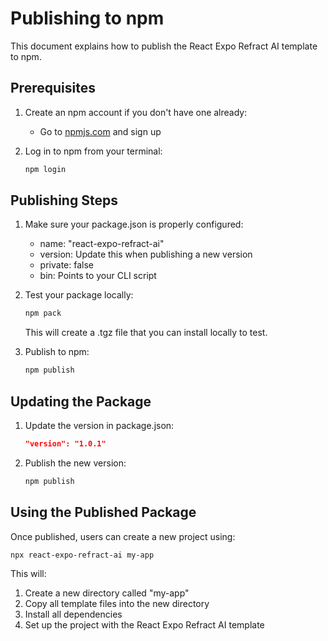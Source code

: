 # Publishing to npm

This document explains how to publish the React Expo Refract AI template to npm.

## Prerequisites

1. Create an npm account if you don't have one already:
   - Go to [npmjs.com](https://www.npmjs.com/) and sign up

2. Log in to npm from your terminal:
   ```bash
   npm login
   ```

## Publishing Steps

1. Make sure your package.json is properly configured:
   - name: "react-expo-refract-ai"
   - version: Update this when publishing a new version
   - private: false
   - bin: Points to your CLI script

2. Test your package locally:
   ```bash
   npm pack
   ```
   This will create a .tgz file that you can install locally to test.

3. Publish to npm:
   ```bash
   npm publish
   ```

## Updating the Package

1. Update the version in package.json:
   ```json
   "version": "1.0.1"
   ```

2. Publish the new version:
   ```bash
   npm publish
   ```

## Using the Published Package

Once published, users can create a new project using:

```bash
npx react-expo-refract-ai my-app
```

This will:
1. Create a new directory called "my-app"
2. Copy all template files into the new directory
3. Install all dependencies
4. Set up the project with the React Expo Refract AI template
